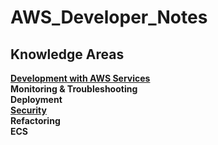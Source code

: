 # AWS_Developer_Notes

## Knowledge Areas

<b>[Development with AWS Services](https://github.com/WesH0use/AWS_Developer_Notes/blob/main/Development.md)</b><br>
<b>Monitoring & Troubleshooting</b><br>
<b>Deployment</b><br>
<b>[Security](https://github.com/WesH0use/AWS_Developer_Notes/blob/main/Security.md)</b><br>
<b>Refactoring</b><br>
<b>ECS</b><br>


